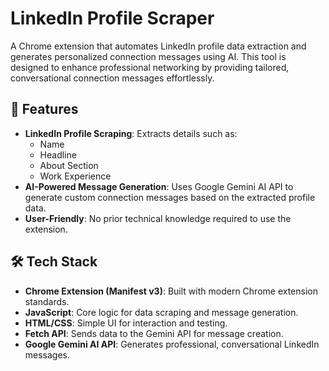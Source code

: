 # **LinkedIn Profile Scraper**

A Chrome extension that automates LinkedIn profile data extraction and generates personalized connection messages using AI. This tool is designed to enhance professional networking by providing tailored, conversational connection messages effortlessly.

## **🚀 Features**
- **LinkedIn Profile Scraping**: Extracts details such as:
  - Name  
  - Headline  
  - About Section  
  - Work Experience  
- **AI-Powered Message Generation**: Uses Google Gemini AI API to generate custom connection messages based on the extracted profile data.  
- **User-Friendly**: No prior technical knowledge required to use the extension.  

## **🛠️ Tech Stack**
- **Chrome Extension (Manifest v3)**: Built with modern Chrome extension standards.  
- **JavaScript**: Core logic for data scraping and message generation.  
- **HTML/CSS**: Simple UI for interaction and testing.  
- **Fetch API**: Sends data to the Gemini API for message creation.  
- **Google Gemini AI API**: Generates professional, conversational LinkedIn messages.  
